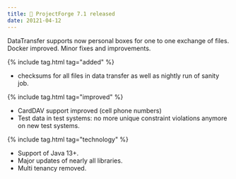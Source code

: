 ```yaml
---
title: 🚀 ProjectForge 7.1 released
date: 20121-04-12
---
```


DataTransfer supports now personal boxes for one to one exchange of files. Docker improved. Minor fixes and improvements.

{% include tag.html tag="added" %}
- checksums for all files in data transfer as well as nightly run of sanity job.

{% include tag.html tag="improved" %}
- CardDAV support improved (cell phone numbers)
- Test data in test systems: no more unique constraint violations anymore on new test systems.

{% include tag.html tag="technology" %}
- Support of Java 13+.
- Major updates of nearly all libraries.
- Multi tenancy removed.



